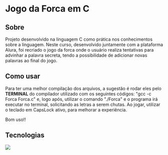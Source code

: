 <h1>Jogo da Forca em C</h1>

<h2>Sobre</h2>
<p>Projeto desenvolvido na linguagem C como prática nos conhecimentos sobre a linguagem. Neste curso, desenvolvido juntamente com a plataforma Alura, foi recriado o jogo da forca onde o 
usuário realiza tentativas para advinhar a palavra secreta, tendo a possibilidade de adicionar novas palavras ao final do jogo.</p>

## Como usar
  <p>Para ter uma melhor compilação dos arquivos, a sugestão é rodar eles pelo <strong>TERMINAL</strong> do compilador utilizado com os seguintes códigos: "gcc -c Forca Forca.c" e, logo após, utilizar o comando
    "./Forca" e o programa irá executar no terminal, solicitando as letras a serem chutas. Ao jogar, utilizar o teclado em CapsLock ativo, para melhorar a experiência. </p>
  
  Bom uso!!

## Tecnologias
<div>
    <img src="https://img.shields.io/badge/C-F7DF1E?style=for-the-badge&logo=C&logoColor=white">

</div>
